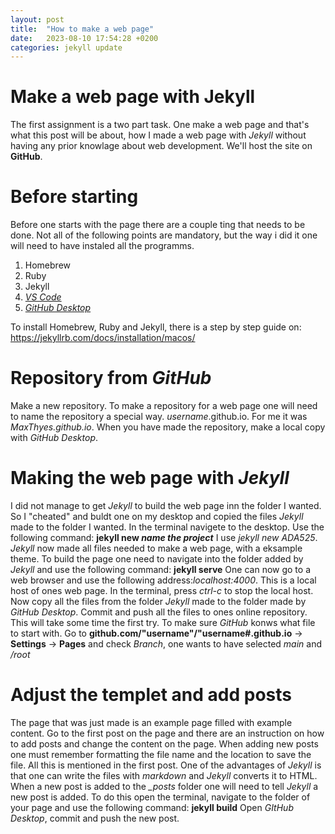 ```yaml
---
layout: post
title:  "How to make a web page"
date:   2023-08-10 17:54:28 +0200
categories: jekyll update
---
```

# Make a web page with Jekyll
The first assignment is a two part task. One make a web page and that's what this post will be about, how I made a web page with *Jekyll* without having any prior knowlage about web development. We'll host the site on **GitHub**. 
 
# Before starting
Before one starts with the page there are a couple ting that needs to be done. Not all of the  following points are mandatory, but the way i did it one will need to have instaled all the programms.
1. Homebrew
2. Ruby
3. Jekyll
4. *[VS Code](https://code.visualstudio.com/download)*
5. *[GitHub Desktop](https://desktop.github.com)*

To install Homebrew, Ruby and Jekyll, there is a step by step guide on: 
<https://jekyllrb.com/docs/installation/macos/>

# Repository from *GitHub*
Make a new repository. To make a repository for a web page one will need to name the repository a special way. *username*.github.io. For me it was *MaxThyes.github.io*. When you have made the repository, make a local copy with *GitHub Desktop*.

# Making the web page with *Jekyll*
I did not manage to get *Jekyll* to build the web page inn the folder I wanted. So I "cheated" and buldt one on my desktop and copied the files *Jekyll* made to the folder I wanted.
In the terminal navigete to the desktop. Use the following command:
**jekyll new *name the project***
I use *jekyll new ADA525*. *Jekyll* now made all files needed to make a web page, with a eksample theme. To build the page one need to navigate into the folder added by *Jekyll* and use the following command:
**jekyll serve**
One can now go to a web browser and use the following address:*localhost:4000*. This is a local host of ones web page.
In the terminal, press *ctrl-c* to stop the local host.
Now copy all the files from the folder *Jekyll* made to the folder made by *GitHub Desktop*. Commit and push all the files to ones online repository. This will take some time the first try. To make sure *GitHub* konws what file to start with. Go to **github.com/"username"/"username#.github.io** -> **Settings** -> **Pages** and check *Branch*, one wants to have selected *main* and */root*

# Adjust the templet and add posts
The page that was just made is an example page filled with example content. Go to the first post on the page and there are an instruction on how to add posts and change the content on the page. When adding new posts one must remember formatting the file name and the location to save the file. All this is mentioned in the first post. One of the advantages of *Jekyll* is that one can write the files with *markdown* and *Jekyll* converts it to HTML. When a new post is added to the *_posts* folder one will need to tell *Jekyll* a new post is added. To do this open the terminal, navigate to the folder of your page and use the following command:
**jekyll build**
Open *GItHub Desktop*, commit and push the new post.
